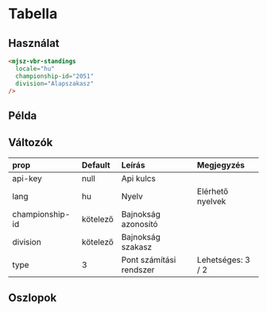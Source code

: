 # Tabella

## Használat

```html
<mjsz-vbr-standings
  locale="hu"
  championship-id="2051"
  division="Alapszakasz"
/>
```

## Példa

<ClientOnly>
  <mjsz-vbr-standings
    locale="hu"
    championship-id="2051"
    division="Alapszakasz" 
  />
</ClientOnly>

## Változók

| prop            | Default  | Leírás                  | Megjegyzés        |
| :-------------- | :------- | :---------------------- | :---------------- |
| api-key         | null     | Api kulcs               |
| lang            | hu       | Nyelv                   | Elérhető nyelvek  |
| championship-id | kötelező | Bajnokság azonosító     |
| division        | kötelező | Bajnokság szakasz       |
| type            | 3        | Pont számítási rendszer | Lehetséges: 3 / 2 |

## Oszlopok
